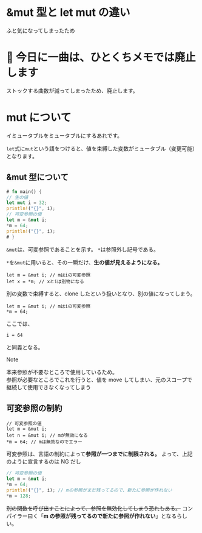 # &mut 型と let mut の違い

ふと気になってしまったため

# 🎵 今日に一曲は、ひとくちメモでは廃止します

ストックする曲数が減ってしまったため、廃止します。

# mut について

イミュータブルをミュータブルにするあれです。

`let`式に`mut`という語をつけると、値を束縛した変数がミュータブル（変更可能）となります。

## &mut 型について

```rust
# fn main() {
// 生の値
let mut i = 32;
println!("{}", i);
// 可変参照の値
let m = &mut i;
*m = 64;
println!("{}", i);
# }
```

`&mut`は、可変参照であることを示す。 `*`は参照外し記号である。

`*`を`&mut`に用いると、その一瞬だけ、**生の値が見えるようになる。**

```rust, ignore
let m = &mut i; // mはiの可変参照
let x = *m; // xとiは別物になる
```

別の変数で束縛すると、clone したという扱いとなり、別の値になってしまう。

```rust, ignore
let m = &mut i; // mはiの可変参照
*m = 64;
```

ここでは、

```rust, ignore
i = 64
```

と同義となる。

> [!NOTE]
> 本来参照が不要なところで使用しているため。  
> 参照が必要なところでこれを行うと、値を move してしまい、元のスコープで継続して使用できなくなってしまう

## 可変参照の制約

```rust, ignore
// 可変参照の値
let m = &mut i;
let n = &mut i; // mが無効になる
*m = 64; // mは無効なのでエラー
```

可変参照は、言語の制約によって**参照が一つまでに制限される。**
よって、上記のように宣言するのは NG だし

```rust
// 可変参照の値
let m = &mut i;
*m = 64;
println!("{}", i); // mの参照がまだ残ってるので、新たに参照が作れない
*m = 128;
```

~~別の関数を呼び出すことによって、参照を無効化してしまう恐れもある。~~
コンパイラー曰く「**m の参照が残ってるので新たに参照が作れない**」となるらしい。
